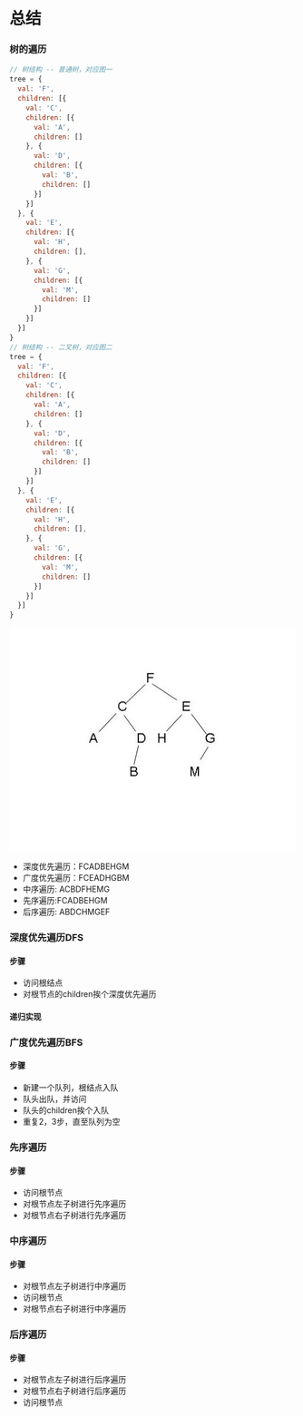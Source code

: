 # 总结
### 树的遍历
```javascript
// 树结构 -- 普通树，对应图一
tree = {
  val: 'F',
  children: [{
    val: 'C',
    children: [{
      val: 'A',
      children: []
    }, {
      val: 'D',
      children: [{
        val: 'B',
        children: []
      }]
    }]
  }, {
    val: 'E',
    children: [{
      val: 'H',
      children: [],
    }, {
      val: 'G',
      children: [{
        val: 'M',
        children: []
      }]
    }]
  }]
}
// 树结构 -- 二叉树，对应图二
tree = {
  val: 'F',
  children: [{
    val: 'C',
    children: [{
      val: 'A',
      children: []
    }, {
      val: 'D',
      children: [{
        val: 'B',
        children: []
      }]
    }]
  }, {
    val: 'E',
    children: [{
      val: 'H',
      children: [],
    }, {
      val: 'G',
      children: [{
        val: 'M',
        children: []
      }]
    }]
  }]
}
```
![树](../../media/tree.png)
- 深度优先遍历：FCADBEHGM
- 广度优先遍历：FCEADHGBM
- 中序遍历: ACBDFHEMG
- 先序遍历:FCADBEHGM
- 后序遍历: ABDCHMGEF
### 深度优先遍历DFS
#### 步骤
- 访问根结点
- 对根节点的children挨个深度优先遍历
#### 递归实现

### 广度优先遍历BFS
#### 步骤
- 新建一个队列，根结点入队
- 队头出队，并访问
- 队头的children挨个入队
- 重复2，3步，直至队列为空


### 先序遍历
#### 步骤
- 访问根节点
- 对根节点左子树进行先序遍历
- 对根节点右子树进行先序遍历

### 中序遍历
#### 步骤
- 对根节点左子树进行中序遍历
- 访问根节点
- 对根节点右子树进行中序遍历


### 后序遍历
#### 步骤
- 对根节点左子树进行后序遍历
- 对根节点右子树进行后序遍历
- 访问根节点

